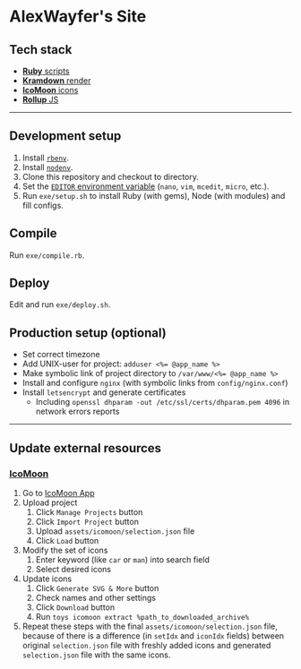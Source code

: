 # AlexWayfer's Site

## Tech stack

*   [**Ruby** scripts](https://www.ruby-lang.org/)
*   [**Kramdown** render](https://kramdown.gettalong.org/)
*   [**IcoMoon** icons](https://icomoon.io/)
*   [**Rollup** JS](https://rollupjs.org/)

-----

## Development setup

1.  Install [`rbenv`](https://github.com/rbenv/rbenv).
2.  Install [`nodenv`](https://github.com/nodenv/nodenv).
3.  Clone this repository and checkout to directory.
4.  Set the [`EDITOR` environment variable][1] (`nano`, `vim`, `mcedit`, `micro`, etc.).
5.  Run `exe/setup.sh` to install Ruby (with gems), Node (with modules) and fill configs.

[1]: https://en.wikibooks.org/wiki/Guide_to_Unix/Environment_Variables#EDITOR

## Compile

Run `exe/compile.rb`.

## Deploy

Edit and run `exe/deploy.sh`.

## Production setup (optional)

*   Set correct timezone
*   Add UNIX-user for project: `adduser <%= @app_name %>`
*   Make symbolic link of project directory to `/var/www/<%= @app_name %>`
*   Install and configure `nginx` (with symbolic links from `config/nginx.conf`)
*   Install `letsencrypt` and generate certificates
    *   Including `openssl dhparam -out /etc/ssl/certs/dhparam.pem 4096`
    in network errors reports

-----

## Update external resources

### [IcoMoon](https://icomoon.io/)

1.  Go to [IcoMoon App](https://icomoon.io/app/)
2.  Upload project
    1.  Click `Manage Projects` button
    2.  Click `Import Project` button
    3.  Upload `assets/icomoon/selection.json` file
    4.  Click `Load` button
3.  Modify the set of icons
    1.  Enter keyword (like `car` or `man`) into search field
    2.  Select desired icons
4.  Update icons
    1.  Click `Generate SVG & More` button
    2.  Check names and other settings
    3.  Click `Download` button
    4.  Run `toys icomoon extract %path_to_downloaded_archive%`
5.  Repeat these steps with the final `assets/icomoon/selection.json` file,
    because of there is a difference (in `setIdx` and `iconIdx` fields) between
    original `selection.json` file with freshly added icons and
    generated `selection.json` file with the same icons.
